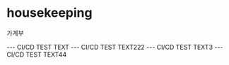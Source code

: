 # housekeeping

가계부

--- CI/CD TEST TEXT
--- CI/CD TEST TEXT222
--- CI/CD TEST TEXT3
--- CI/CD TEST TEXT44
